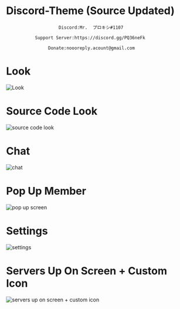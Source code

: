 # Discord-Theme (Source Updated)

                        Discord:Mr.  プロキシ#1107                                      
                                                                                             
               Support Server:https://discord.gg/PQ36neFk                           
                                                                                         
                    Donate:noooreply.acount@gmail.com                                 

# Look
![Look](https://user-images.githubusercontent.com/80650301/111208614-45c00700-85cb-11eb-9092-63568d4ca2c3.png)
# Source Code Look
![source code look](https://user-images.githubusercontent.com/80650301/111208717-69834d00-85cb-11eb-9b4b-78f9dd3d9daf.png)
# Chat
![chat](https://user-images.githubusercontent.com/80650301/111208767-77d16900-85cb-11eb-8018-3dda42e46903.png)
# Pop Up Member
![pop up screen](https://user-images.githubusercontent.com/80650301/111208838-90da1a00-85cb-11eb-89d6-9c47990e0730.png)
# Settings
![settings](https://user-images.githubusercontent.com/80650301/111208945-aea77f00-85cb-11eb-9ffa-ebe31560dd57.png)
# Servers Up On Screen + Custom Icon
![servers up on screen + custom icon](https://user-images.githubusercontent.com/80650301/111209038-c979f380-85cb-11eb-8505-46670a067647.png)
